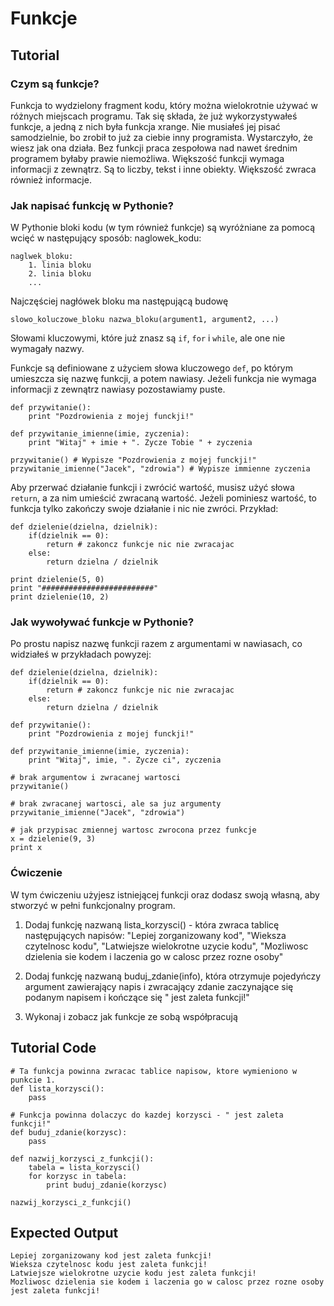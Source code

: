 Funkcje
=======

Tutorial
--------

### Czym są funkcje?

Funkcja to wydzielony fragment kodu, który można wielokrotnie używać w różnych miejscach programu. Tak się składa, że już wykorzystywałeś funkcje, a jedną z nich była funkcja xrange. Nie musiałeś jej pisać samodzielnie, bo zrobił to już za ciebie inny programista. Wystarczyło, że wiesz jak ona działa. Bez funkcji praca zespołowa nad nawet średnim programem byłaby prawie niemożliwa. Większość funkcji wymaga informacji z zewnątrz. Są to liczby, tekst i inne obiekty. Większość zwraca również informacje.
 
### Jak napisać funkcję w Pythonie?

W Pythonie bloki kodu (w tym również funkcje) są wyróżniane za pomocą wcięć w następujący sposób:
naglowek_kodu: 

    naglwek_bloku: 
        1. linia bloku 
        2. linia bloku 
        ... 

Najczęściej nagłówek bloku ma następującą budowę
	 
	slowo_koluczowe_bloku nazwa_bloku(argument1, argument2, ...)
	
Słowami kluczowymi, które już znasz są `if`, `for` i `while`, ale one nie wymagały nazwy.

Funkcje są definiowane z użyciem słowa kluczowego `def`, po którym umieszcza się nazwę funkcji, a potem nawiasy. Jeżeli funkcja nie wymaga informacji z zewnątrz nawiasy pozostawiamy puste.
	
	def przywitanie():
	    print "Pozdrowienia z mojej funckji!"
	
	def przywitanie_imienne(imie, zyczenia):
	    print "Witaj" + imie + ". Zycze Tobie " + zyczenia
	
	przywitanie() # Wypisze "Pozdrowienia z mojej funckji!"
	przywitanie_imienne("Jacek", "zdrowia") # Wypisze immienne zyczenia
 
Aby przerwać działanie funkcji i zwrócić wartość, musisz użyć słowa `return`, a za nim umieścić zwracaną wartość. Jeżeli pominiesz wartość, to funkcja tylko zakończy swoje działanie i nic nie zwróci.
Przykład:
	
	def dzielenie(dzielna, dzielnik):
	    if(dzielnik == 0):
	        return # zakoncz funkcje nic nie zwracajac
	    else:
	        return dzielna / dzielnik
	
	print dzielenie(5, 0)
	print "#########################"
	print dzielenie(10, 2)
	
### Jak wywoływać funkcje w Pythonie?

Po prostu napisz nazwę funkcji razem z argumentami w nawiasach, co widziałeś w przykładach powyzej: 

	def dzielenie(dzielna, dzielnik):
	    if(dzielnik == 0):
	        return # zakoncz funkcje nic nie zwracajac
	    else:
	        return dzielna / dzielnik
	
	def przywitanie():
	    print "Pozdrowienia z mojej funckji!"
	
	def przywitanie_imienne(imie, zyczenia):
	    print "Witaj", imie, ". Zycze ci", zyczenia
	
	# brak argumentow i zwracanej wartosci
	przywitanie()
	
	# brak zwracanej wartosci, ale sa juz argumenty
	przywitanie_imienne("Jacek", "zdrowia")
	
	# jak przypisac zmiennej wartosc zwrocona przez funkcje
	x = dzielenie(9, 3) 
	print x
 
### Ćwiczenie

 W tym ćwiczeniu użyjesz istniejącej funkcji oraz dodasz swoją własną, aby stworzyć w pełni funkcjonalny program.
 
1. Dodaj funkcję nazwaną lista_korzysci() - która zwraca tablicę następujących napisów: "Lepiej zorganizowany kod", "Wieksza czytelnosc kodu", "Latwiejsze wielokrotne uzycie kodu", "Mozliwosc dzielenia sie kodem i laczenia go w calosc przez rozne osoby"
 
2. Dodaj funkcję nazwaną buduj_zdanie(info), która otrzymuje pojedyńczy argument zawierający napis i zwracający zdanie zaczynające się podanym napisem i kończące się " jest zaleta funkcji!"
 
3. Wykonaj i zobacz jak funkcje ze sobą współpracują
 
Tutorial Code
-------------
	
	# Ta funkcja powinna zwracac tablice napisow, ktore wymieniono w punkcie 1.
	def lista_korzysci():
	    pass
	
	# Funkcja powinna dolaczyc do kazdej korzysci - " jest zaleta funkcji!"
	def buduj_zdanie(korzysc):
	    pass
	
	def nazwij_korzysci_z_funkcji():
	    tabela = lista_korzysci()
	    for korzysc in tabela:
	        print buduj_zdanie(korzysc)
	
	nazwij_korzysci_z_funkcji()
	
	 
Expected Output
---------------
	
	Lepiej zorganizowany kod jest zaleta funkcji!
	Wieksza czytelnosc kodu jest zaleta funkcji!
	Latwiejsze wielokrotne uzycie kodu jest zaleta funkcji!
	Mozliwosc dzielenia sie kodem i laczenia go w calosc przez rozne osoby jest zaleta funkcji!
	
